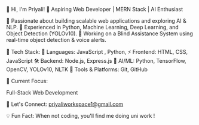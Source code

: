 👋 Hi, I'm Priyali!
🚀 Aspiring Web Developer | MERN Stack | AI Enthusiast

🔹 Passionate about building scalable web applications and exploring AI & NLP.
🔹 Experienced in Python, Machine Learning, Deep Learning, and Object Detection (YOLOv10).
🔹 Working on a Blind Assistance System using real-time object detection & voice alerts.

📌 Tech Stack:
🚀 Languages: JavaScript , Python,
⚡ Frontend: HTML, CSS, JavaScript
🛠 Backend: Node.js, Express.js
🤖 AI/ML: Python, TensorFlow, OpenCV, YOLOv10, NLTK
🔧 Tools & Platforms: Git, GitHub

🎯 Current Focus:

Full-Stack Web Development 

🔗 Let's Connect: priyaliworkspace1@gmail.com


💡 Fun Fact: When not coding, you'll find me doing uni work !
